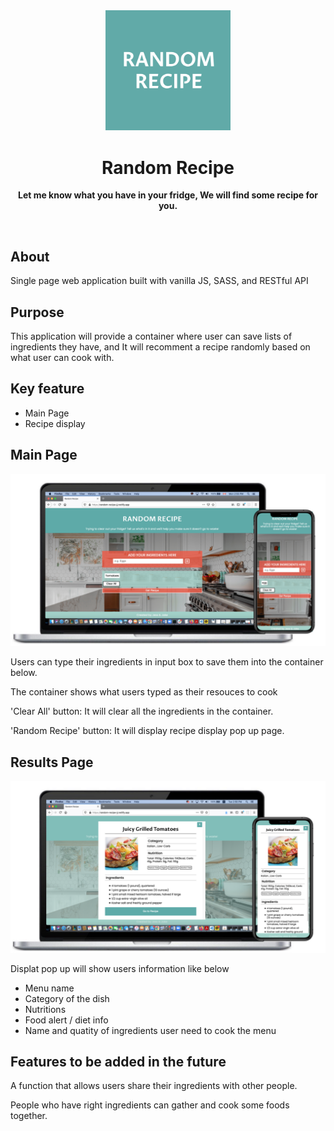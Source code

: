 <div align="center"><img src="./assets/random-recipe.png" width="200px"></div>
<h1 align="center">Random Recipe</h1>
<p align="center"><strong>Let me know what you have in your fridge, We will find some recipe for you.</strong>
</p>
<br/>

<h2>About</h2>
Single page web application built with vanilla JS, SASS, and RESTful API

<h2>Purpose</h2>

This application will provide a container where user can save lists of ingredients they have, and It will recomment a recipe randomly based on what user can cook with.

<h2>Key feature</h2>

- Main Page 
- Recipe display

<h2>Main Page </h2>
<img src="./assets/landing-page.png">
<p>Users can type their ingredients in input box to save them into the container below.</p>
<p>The container shows what users typed as their resouces to cook</p>
<p>'Clear All' button: It will clear all the ingredients in the container.</p>
<p>'Random Recipe' button: It will display recipe display pop up page.</p>

<h2>Results Page </h2>
<img src="./assets/display-page.png">
<p>Displat pop up will show users information like below </p>
<ul>
<li> Menu name</li>
<li> Category of the dish</li>
<li> Nutritions</li>
<li> Food alert / diet info</li>
<li> Name and quatity of ingredients user need to cook the menu</li>
</ul>
<h2>Features to be added in the future</h2>
<p>A function that allows users share their ingredients with other people.</p>
<p>People who have right ingredients can gather and cook some foods together.</p>